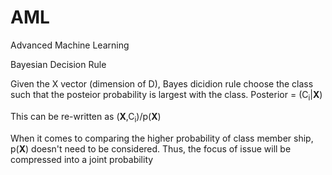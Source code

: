 # AML
Advanced Machine Learning

Bayesian Decision Rule

Given the X vector (dimension of D), 
Bayes dicidion rule choose the class such that the posteior probability is largest with the class. 
Posterior = (C<sub>i</sub>|**X**)

This can be re-written as (**X**,C<sub>i</sub>)/p(**X**)

When it comes to comparing the higher probability of class member ship, p(**X**) doesn't need to be considered. 
Thus, the focus of issue will be compressed into a joint probability

